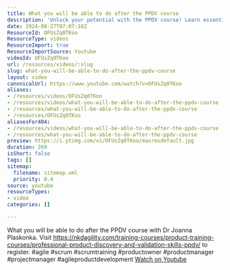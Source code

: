 ```yaml
---
title: What you will be able to do after the PPDV course
description: 'Unlock your potential with the PPDV course! Learn essential skills for product discovery and validation. Register now! #agile #scrum #productmanagement'
date: 2024-08-27T07:07:18Z
ResourceId: OFUsZq0TKoo
ResourceType: videos
ResourceImport: true
ResourceImportSource: Youtube
videoId: OFUsZq0TKoo
url: /resources/videos/:slug
slug: what-you-will-be-able-to-do-after-the-ppdv-course
layout: video
canonicalUrl: https://www.youtube.com/watch?v=OFUsZq0TKoo
aliases:
- /resources/videos/OFUsZq0TKoo
- /resources/videos/what-you-will-be-able-to-do-after-the-ppdv-course
- /resources/what-you-will-be-able-to-do-after-the-ppdv-course
- /resources/OFUsZq0TKoo
aliasesFor404:
- /resources/videos/what-you-will-be-able-to-do-after-the-ppdv-course
- /resources/what-you-will-be-able-to-do-after-the-ppdv-course
preview: https://i.ytimg.com/vi/OFUsZq0TKoo/maxresdefault.jpg
duration: 269
isShort: false
tags: []
sitemap:
  filename: sitemap.xml
  priority: 0.4
source: youtube
resourceTypes:
- video
categories: []

---
```

 What you will be able to do after the PPDV course with Dr Joanna Plaskonka. Visit https://nkdagility.com/training-courses/product-training-courses/professional-product-discovery-and-validation-skills-ppdv/ to register. #agile #scrum #scrumtraining #productowner #productmanager #projectmanager #agileproductdevelopment 
 [Watch on Youtube](https://www.youtube.com/watch?v=OFUsZq0TKoo)
